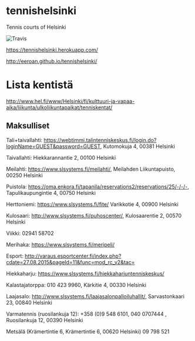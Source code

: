 # tennishelsinki
Tennis courts of Helsinki

![Travis](https://api.travis-ci.org/eeroan/tennishelsinki.svg)

https://tennishelsinki.herokuapp.com/

http://eeroan.github.io/tennishelsinki/

# Lista kentistä

http://www.hel.fi/www/Helsinki/fi/kulttuuri-ja-vapaa-aika/liikunta/ulkoliikuntapaikat/tenniskentat/

## Maksulliset

Tali+taivallahti: https://webtimmi.talintenniskeskus.fi/login.do?loginName=GUEST&password=GUEST, Kutomokuja 4, 00381 Helsinki

Taivallahti: Hiekkarannantie 2, 00100 Helsinki

Meilahti: https://www.slsystems.fi/meilahti/, Meilahden Liikuntapuisto, 00250 Helsinki

Puistola: https://oma.enkora.fi/tapanila/reservations2/reservations/25/-/-/-, Tapulikaupungintie 4, 00750 Helsinki

Herttoniemi: https://www.slsystems.fi/fite/ Varikkotie 4, 00900 Helsinki

Kulosaari: http://www.slsystems.fi/puhoscenter/, Kulosaarentie 2, 00570 Helsinki

Viikki: 02941 58702

Merihaka: https://www.slsystems.fi/meripeli/

Esport: http://varaus.esportcenter.fi/index.php?cdate=27.08.2015&pageId=11&func=mod_rc_v2&tac=

Hiekkaharju: https://www.slsystems.fi/hiekkaharjuntenniskeskus/

Kalastajatorppa: 010 423 9960, Kärkitie 4, 00330 Helsinki

Laajasalo: http://www.slsystems.fi/laajasalonpalloiluhallit/, Sarvastonkaari 23, 00840 Helsinki

Varmatennis (ruosilankuja 12): +358 (0)9 548 6101, 040 0707444 , Ruosilankuja 12, 00390 Helsinki

Metsälä (Krämertintie 6, Krämertintie 6, 00620 Helsinki) 09 798 521
